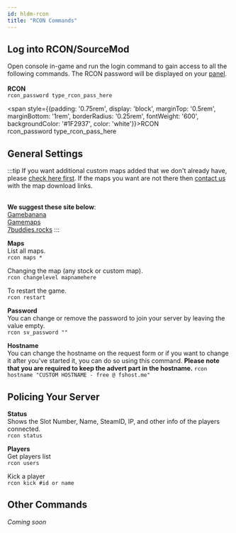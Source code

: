 ```yaml
---
id: hldm-rcon
title: "RCON Commands"
---
```


## Log into RCON/SourceMod
Open console in-game and run the login command to gain access to all the following commands. The RCON password will be displayed on your [panel](https://fshost.me/free-panel).
<br /><br /> **RCON** <br />
`rcon_password type_rcon_pass_here`

<span style={{padding: '0.75rem', display: 'block', marginTop: '0.5rem', marginBottom: '1rem', borderRadius: '0.25rem', fontWeight: '600', backgroundColor: '#1F2937', color: 'white'}}>RCON<br />rcon_password type_rcon_pass_here<br /></span>

## General Settings
:::tip
If you want additional custom maps added that we don't already have, please [check here first](https://dl.fsho.st/cs16/maps/). If the maps you want are not there then [contact us](https://fshost.me/contact) with the map download links.

<br />**We suggest these site below**:
<br /> [Gamebanana](https://gamebanana.com/mods/cats/5297?)
<br /> [Gamemaps](https://www.gamemaps.com/hl/)
<br /> [7buddies.rocks](https://www.17buddies.rocks/17b2/View/Maps/Gam/1/Mod/77/Cat/149/All/0/Pag/1/Maps%20HLDM.html)
:::

**Maps**<br />
List all maps.
<br /> `rcon maps *`

Changing the map (any stock or custom map).
<br /> `rcon changelevel mapnamehere`

To restart the game.
<br /> `rcon restart`


**Password** <br />You can change or remove the password to join your server by leaving the value empty.
<br /> `rcon sv_password ""`

**Hostname** <br />You can change the hostname on the request form or if you want to change it after you've started it, you can do so using this command. **Please note that you are required to keep the advert part in the hostname.**
`rcon hostname "CUSTOM HOSTNAME - free @ fshost.me"`


## Policing Your Server

**Status**<br />
Shows the Slot Number, Name, SteamID, IP, and other info of the players connected.
<br />`rcon status`

**Players**<br />
Get players list
<br />`rcon users`

Kick a player
<br />`rcon kick #id or name`

## Other Commands
*Coming soon*
